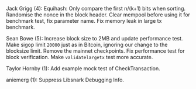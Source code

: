 Jack Grigg (4):
      Equihash: Only compare the first n/(k+1) bits when sorting.
      Randomise the nonce in the block header.
      Clear mempool before using it for benchmark test, fix parameter name.
      Fix memory leak in large tx benchmark.

Sean Bowe (5):
      Increase block size to 2MB and update performance test.
      Make sigop limit `20000` just as in Bitcoin, ignoring our change to the blocksize limit.
      Remove the mainnet checkpoints.
      Fix performance test for block verification.
      Make `validatelargetx` test more accurate.

Taylor Hornby (1):
      Add example mock test of CheckTransaction.

aniemerg (1):
      Suppress Libsnark Debugging Info.
